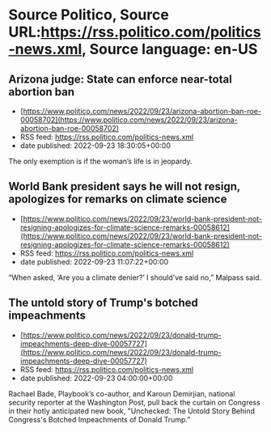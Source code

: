 # Source Politico, Source URL:https://rss.politico.com/politics-news.xml, Source language: en-US

## Arizona judge: State can enforce near-total abortion ban
 - [https://www.politico.com/news/2022/09/23/arizona-abortion-ban-roe-00058702](https://www.politico.com/news/2022/09/23/arizona-abortion-ban-roe-00058702)
 - RSS feed: https://rss.politico.com/politics-news.xml
 - date published: 2022-09-23 18:30:05+00:00

The only exemption is if the woman’s life is in jeopardy.

## World Bank president says he will not resign, apologizes for remarks on climate science
 - [https://www.politico.com/news/2022/09/23/world-bank-president-not-resigning-apologizes-for-climate-science-remarks-00058612](https://www.politico.com/news/2022/09/23/world-bank-president-not-resigning-apologizes-for-climate-science-remarks-00058612)
 - RSS feed: https://rss.politico.com/politics-news.xml
 - date published: 2022-09-23 11:07:22+00:00

“When asked, ‘Are you a climate denier?’ I should’ve said no,” Malpass said.

## The untold story of Trump's botched impeachments
 - [https://www.politico.com/news/2022/09/23/donald-trump-impeachments-deep-dive-00057727](https://www.politico.com/news/2022/09/23/donald-trump-impeachments-deep-dive-00057727)
 - RSS feed: https://rss.politico.com/politics-news.xml
 - date published: 2022-09-23 04:00:00+00:00

Rachael Bade, Playbook’s co-author, and Karoun Demirjian, national security reporter at the Washington Post, pull back the curtain on Congress in their hotly anticipated new book, "Unchecked: The Untold Story Behind Congress's Botched Impeachments of Donald Trump.”
